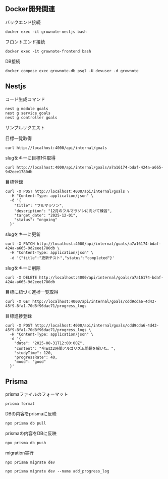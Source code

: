 ## Docker開発関連

バックエンド接続
```
docker exec -it grownote-nestjs bash
```

フロントエンド接続
```
docker exec -it grownote-frontend bash
```

DB接続
```
docker compose exec grownote-db psql -U devuser -d grownote
```

## Nestjs

コード生成コマンド
```
nest g module goals
nest g service goals
nest g controller goals
```

サンプルリクエスト

目標一覧取得
```
curl http://localhost:4000/api/internal/goals
```

slugをキーに目標1件取得
```
curl http://localhost:4000/api/internal/goals/a7a16174-bdaf-424a-a665-9d2eee1780db
```

目標登録
```
curl -X POST http://localhost:4000/api/internal/goals \
  -H "Content-Type: application/json" \
  -d '{
    "title": "フルマラソン",
    "description": "12月のフルマラソンに向けて練習",
    "target_date": "2025-12-01",
    "status": "ongoing"
  }'
```

slugをキーに更新
```
curl -X PATCH http://localhost:4000/api/internal/goals/a7a16174-bdaf-424a-a665-9d2eee1780db \
  -H "Content-Type: application/json" \
  -d '{"title":"更新テスト","status":"completed"}'
```

slugをキーに削除
```
curl -X DELETE http://localhost:4000/api/internal/goals/a7a16174-bdaf-424a-a665-9d2eee1780db
```

目標に紐づく進捗一覧取得
```
curl -X GET http://localhost:4000/api/internal/goals/cdd9cda6-4d43-45f9-8fa1-70d8f96dac71/progress_logs
```

目標進捗登録
```
curl -X POST http://localhost:4000/api/internal/goals/cdd9cda6-4d43-45f9-8fa1-70d8f96dac71/progress_logs \
  -H "Content-Type: application/json" \
  -d '{
    "date": "2025-08-31T12:00:00Z",
    "content": "今日は2時間アルゴリズム問題を解いた。",
    "studyTime": 120,
    "progressRate": 40,
    "mood": "good"
  }'
```

## Prisma

prismaファイルのフォーマット
```
prisma format
```

DBの内容をprismaに反映
```
npx prisma db pull
```

prismaの内容をDBに反映
```
npx prisma db push
```

migration実行
```
npx prisma migrate dev
```

```
npx prisma migrate dev --name add_progress_log
```